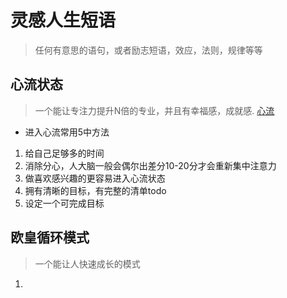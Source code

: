 # 灵感人生短语

> 任何有意思的语句，或者励志短语，效应，法则，规律等等


## 心流状态
> 一个能让专注力提升N倍的专业，并且有幸福感，成就感. [心流](https://vd3.bdstatic.com/mda-kcvqvabq5fimw1bx/hd/mda-kcvqvabq5fimw1bx.mp4)

* 进入心流常用5中方法
1. 给自己足够多的时间
2. 消除分心，人大脑一般会偶尔出差分10-20分才会重新集中注意力
3. 做喜欢感兴趣的更容易进入心流状态
4. 拥有清晰的目标，有完整的清单todo
5. 设定一个可完成目标


## 欧皇循环模式
> 一个能让人快速成长的模式
1. 